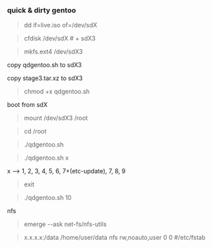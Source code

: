 ### quick &amp; dirty gentoo

> dd if=live.iso of=/dev/sdX

> cfdisk /dev/sdX     # + sdX3

> mkfs.ext4 /dev/sdX3

copy qdgentoo.sh to sdX3

copy stage3.tar.xz to sdX3

> chmod +x qdgentoo.sh

boot from sdX

> mount /dev/sdX3 /root

> cd /root

> ./qdgentoo.sh

> ./qdgentoo.sh x

x --> 1, 2, 3, 4, 5, 6, 7+(etc-update), 7, 8, 9

> exit

> ./qdgentoo.sh 10



nfs
> emerge --ask net-fs/nfs-utils

> x.x.x.x:/data   /home/user/data   nfs	  rw,noauto,user 0 0          #/etc/fstab

